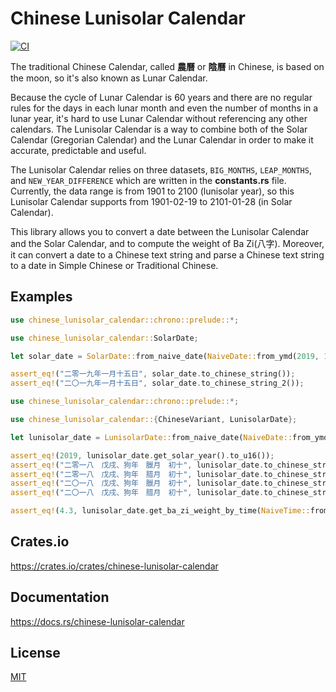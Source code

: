 Chinese Lunisolar Calendar
====================

[![CI](https://github.com/magiclen/chinese-lunisolar-calendar/actions/workflows/ci.yml/badge.svg)](https://github.com/magiclen/chinese-lunisolar-calendar/actions/workflows/ci.yml)

The traditional Chinese Calendar, called **農曆** or **陰曆** in Chinese, is based on the moon, so it's also known as Lunar Calendar.

Because the cycle of Lunar Calendar is 60 years and there are no regular rules for the days in each lunar month and even the number of months in a lunar year, it's hard to use Lunar Calendar without referencing any other calendars. The Lunisolar Calendar is a way to combine both of the Solar Calendar (Gregorian Calendar) and the Lunar Calendar in order to make it accurate, predictable and useful.

The Lunisolar Calendar relies on three datasets, `BIG_MONTHS`, `LEAP_MONTHS`, and `NEW_YEAR_DIFFERENCE` which are written in the **constants.rs** file. Currently, the data range is from 1901 to 2100 (lunisolar year), so this Lunisolar Calendar supports from 1901-02-19 to 2101-01-28 (in Solar Calendar).

This library allows you to convert a date between the Lunisolar Calendar and the Solar Calendar, and to compute the weight of Ba Zi(八字). Moreover, it can convert a date to a Chinese text string and parse a Chinese text string to a date in Simple Chinese or Traditional Chinese.

## Examples

```rust
use chinese_lunisolar_calendar::chrono::prelude::*;

use chinese_lunisolar_calendar::SolarDate;

let solar_date = SolarDate::from_naive_date(NaiveDate::from_ymd(2019, 1, 15)).unwrap();

assert_eq!("二零一九年一月十五日", solar_date.to_chinese_string());
assert_eq!("二〇一九年一月十五日", solar_date.to_chinese_string_2());
```

```rust
use chinese_lunisolar_calendar::chrono::prelude::*;

use chinese_lunisolar_calendar::{ChineseVariant, LunisolarDate};

let lunisolar_date = LunisolarDate::from_naive_date(NaiveDate::from_ymd(2019, 1, 15)).unwrap();

assert_eq!(2019, lunisolar_date.get_solar_year().to_u16());
assert_eq!("二零一八　戊戌、狗年　臘月　初十", lunisolar_date.to_chinese_string(ChineseVariant::Traditional));
assert_eq!("二零一八　戊戌、狗年　腊月　初十", lunisolar_date.to_chinese_string(ChineseVariant::Simple));
assert_eq!("二〇一八　戊戌、狗年　臘月　初十", lunisolar_date.to_chinese_string_2(ChineseVariant::Traditional));
assert_eq!("二〇一八　戊戌、狗年　腊月　初十", lunisolar_date.to_chinese_string_2(ChineseVariant::Simple));

assert_eq!(4.3, lunisolar_date.get_ba_zi_weight_by_time(NaiveTime::from_hms(15, 30, 0)));
```

## Crates.io

https://crates.io/crates/chinese-lunisolar-calendar

## Documentation

https://docs.rs/chinese-lunisolar-calendar

## License

[MIT](LICENSE)